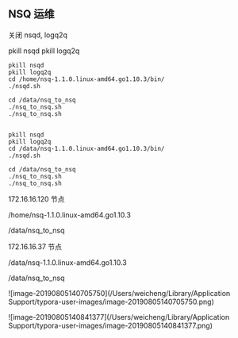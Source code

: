 ## NSQ 运维



关闭 nsqd, logq2q

pkill nsqd
pkill logq2q



```
pkill nsqd
pkill logq2q
cd /home/nsq-1.1.0.linux-amd64.go1.10.3/bin/
./nsqd.sh

cd /data/nsq_to_nsq
./nsq_to_nsq.sh
./nsq_to_nsq.sh


pkill nsqd
pkill logq2q
cd /data/nsq-1.1.0.linux-amd64.go1.10.3/bin/
./nsqd.sh

cd /data/nsq_to_nsq
./nsq_to_nsq.sh
./nsq_to_nsq.sh
```



172.16.16.120 节点

/home/nsq-1.1.0.linux-amd64.go1.10.3

/data/nsq_to_nsq



172.16.16.37 节点

/data/nsq-1.1.0.linux-amd64.go1.10.3

/data/nsq_to_nsq







![image-20190805140705750](/Users/weicheng/Library/Application Support/typora-user-images/image-20190805140705750.png)

![image-20190805140841377](/Users/weicheng/Library/Application Support/typora-user-images/image-20190805140841377.png)